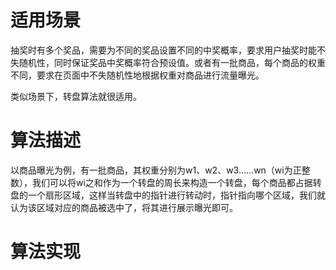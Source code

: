 # 适用场景

抽奖时有多个奖品，需要为不同的奖品设置不同的中奖概率，要求用户抽奖时能不失随机性，同时保证奖品中奖概率符合预设值。或者有一批商品，每个商品的权重不同，要求在页面中不失随机性地根据权重对商品进行流量曝光。

类似场景下，转盘算法就很适用。

# 算法描述

以商品曝光为例，有一批商品，其权重分别为w1、w2、w3……wn（wi为正整数），我们可以将wi之和作为一个转盘的周长来构造一个转盘，每个商品都占据转盘的一个扇形区域，这样当转盘中的指针进行转动时，指针指向哪个区域，我们就认为该区域对应的商品被选中了，将其进行展示曝光即可。

# 算法实现





